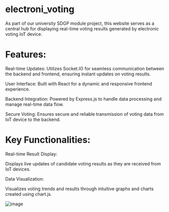 # electroni_voting
As part of our university SDGP module project, this website serves as a central hub for displaying real-time voting results generated by electronic voting IoT device.

# Features:
Real-time Updates: Utilizes Socket.IO for seamless communication between the backend and frontend, ensuring instant updates on voting results.

User Interface: Built with React for a dynamic and responsive frontend experience.

Backend Integration: Powered by Express.js to handle data processing and manage real-time data flow.

Secure Voting: Ensures secure and reliable transmission of voting data from IoT device to the backend.

# Key Functionalities:
Real-time Result Display:

Displays live updates of candidate voting results as they are received from IoT devices.

Data Visualization:

Visualizes voting trends and results through intuitive graphs and charts created using chart.js.

![image](https://github.com/achala2702/electronic_voting_website/assets/158311300/978dcf0c-af7b-430e-b087-d236f05d081e)

